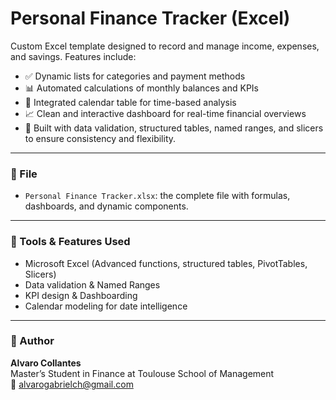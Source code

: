 # Personal Finance Tracker (Excel)

Custom Excel template designed to record and manage income, expenses, and savings. Features include:

- ✅ Dynamic lists for categories and payment methods  
- 📊 Automated calculations of monthly balances and KPIs  
- 📅 Integrated calendar table for time-based analysis  
- 📈 Clean and interactive dashboard for real-time financial overviews  
- 🧩 Built with data validation, structured tables, named ranges, and slicers to ensure consistency and flexibility.

---

### 📂 File
- `Personal Finance Tracker.xlsx`: the complete file with formulas, dashboards, and dynamic components.

---

### 🔧 Tools & Features Used
- Microsoft Excel (Advanced functions, structured tables, PivotTables, Slicers)
- Data validation & Named Ranges
- KPI design & Dashboarding
- Calendar modeling for date intelligence

---

### 👤 Author
**Alvaro Collantes**  
Master’s Student in Finance at Toulouse School of Management  
📧 alvarogabrielch@gmail.com
